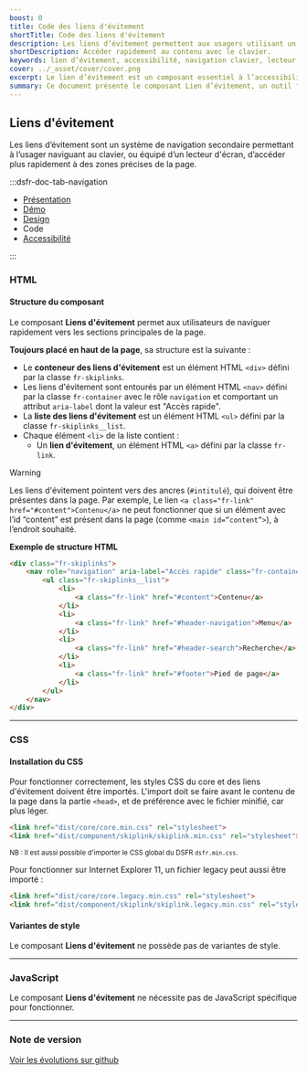 ```yaml
---
boost: 0
title: Code des liens d'évitement
shortTitle: Code des liens d'évitement
description: Les liens d’évitement permettent aux usagers utilisant un clavier ou un lecteur d’écran d’accéder rapidement aux zones principales d’une page.
shortDescription: Accéder rapidement au contenu avec le clavier.
keywords: lien d’évitement, accessibilité, navigation clavier, lecteur d’écran, UX, interface, design system, contenu, header, composant
cover: ../_asset/cover/cover.png
excerpt: Le lien d’évitement est un composant essentiel à l’accessibilité. Il permet aux usagers de naviguer directement vers les zones clés d’une page, sans passer par tous les éléments précédents.
summary: Ce document présente le composant Lien d’évitement, un outil fondamental pour l’accessibilité numérique. Il explique pourquoi son intégration est obligatoire, comment l’utiliser correctement en début de page, et avec quels types de liens. Il précise également les règles d’affichage, de contenu et de quantité, pour en garantir l’efficacité. Ce guide s’adresse aux développeurs et designers soucieux d’offrir une navigation fluide aux usagers naviguant au clavier ou via un lecteur d’écran.
---
```


## Liens d'évitement

Les liens d’évitement sont un système de navigation secondaire permettant à l’usager naviguant au clavier, ou équipé d’un lecteur d'écran, d’accéder plus rapidement à des zones précises de la page.

:::dsfr-doc-tab-navigation

- [Présentation](../index.md)
- [Démo](../demo/index.md)
- [Design](../design/index.md)
- Code
- [Accessibilité](../accessibility/index.md)

:::

### HTML

#### Structure du composant

Le composant **Liens d'évitement** permet aux utilisateurs de naviguer rapidement vers les sections principales de la page.

**Toujours placé en haut de la page**, sa structure est la suivante :

- Le **conteneur des liens d'évitement** est un élément HTML `<div>` défini par la classe `fr-skiplinks`.
- Les liens d'évitement sont entourés par un élément HTML `<nav>` défini par la classe `fr-container` avec le rôle `navigation` et comportant un attribut `aria-label` dont la valeur est "Accès rapide".
- La **liste des liens d'évitement** est un élément HTML `<ul>` défini par la classe `fr-skiplinks__list`.
- Chaque élément `<li>` de la liste contient :
  - Un **lien d'évitement**, un élément HTML `<a>` défini par la classe `fr-link`.

> [!WARNING]
> Les liens d'évitement pointent vers des ancres (`#intitulé`), qui doivent être présentes dans la page.
> Par exemple, Le lien `<a class="fr-link" href="#content">Contenu</a>` ne peut fonctionner que si un élément avec l’id “content” est présent dans la page (comme `<main id=”content”>`), à l’endroit souhaité.

**Exemple de structure HTML**

```HTML
<div class="fr-skiplinks">
    <nav role="navigation" aria-label="Accès rapide" class="fr-container">
        <ul class="fr-skiplinks__list">
            <li>
                <a class="fr-link" href="#content">Contenu</a>
            </li>
            <li>
                <a class="fr-link" href="#header-navigation">Menu</a>
            </li>
            <li>
                <a class="fr-link" href="#header-search">Recherche</a>
            </li>
            <li>
                <a class="fr-link" href="#footer">Pied de page</a>
            </li>
        </ul>
    </nav>
</div>
```

---

### CSS

#### Installation du CSS

Pour fonctionner correctement, les styles CSS du core et des liens d'évitement doivent être importés.
L'import doit se faire avant le contenu de la page dans la partie `<head>`, et de préférence avec le fichier minifié, car plus léger.

```HTML
<link href="dist/core/core.min.css" rel="stylesheet">
<link href="dist/component/skiplink/skiplink.min.css" rel="stylesheet">
```

<small>NB : Il est aussi possible d'importer le CSS global du DSFR `dsfr.min.css`.</small>

Pour fonctionner sur Internet Explorer 11, un fichier legacy peut aussi être importé :

```HTML
<link href="dist/core/core.legacy.min.css" rel="stylesheet">
<link href="dist/component/skiplink/skiplink.legacy.min.css" rel="stylesheet">
```

#### Variantes de style

Le composant **Liens d'évitement** ne possède pas de variantes de style.

---

### JavaScript

Le composant **Liens d'évitement** ne nécessite pas de JavaScript spécifique pour fonctionner.

---

### Note de version

[Voir les évolutions sur github](https://github.com/GouvernementFR/dsfr/pulls?q=is%3Apr+is%3Aclosed+is%3Amerged+skiplink+)
